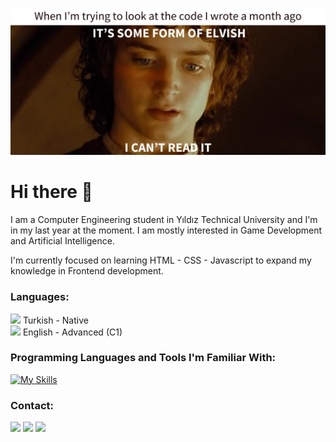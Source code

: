 
<!--
- 🔭 I’m currently working on ...
- 🌱 I’m currently learning ...
- 👯 I’m looking to collaborate on ...
- 🤔 I’m looking for help with ...
- 💬 Ask me about ...
- 📫 How to reach me: ...
- 😄 Pronouns: ...
- ⚡ Fun fact: ...
-->

![elvish](elvish.png)
# Hi there 👋
I am a Computer Engineering student in Yıldız Technical University and I'm in my last year at the moment. I am mostly interested in Game Development and Artificial Intelligence.  

I'm currently focused on learning HTML - CSS - Javascript to expand my knowledge in Frontend development.

### Languages:
<img src="https://flagpedia.net/data/flags/w580/tr.webp" width='20'> Turkish - Native  
<img src="https://flagpedia.net/data/flags/w580/gb.webp" width='20'> English - Advanced (C1)

### Programming Languages and Tools I'm Familiar With:
[![My Skills](https://skillicons.dev/icons?i=c,cs,py,java,unity,html,css,matlab,latex,github)](https://skillicons.dev)

### Contact:
[<img src="https://skillicons.dev/icons?i=gmail">](mailto:ahmetbedri3@gmail.com)
[<img src="https://skillicons.dev/icons?i=linkedin">](https://www.linkedin.com/in/affan-topal/)
[<img src="https://skillicons.dev/icons?i=instagram">](https://www.instagram.com/_aabt_/)
